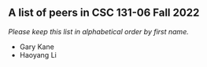 A list of peers in CSC 131-06 Fall 2022
--------------------------------------------------

*Please keep this list in alphabetical order by first name.*
* Gary Kane
* Haoyang Li

